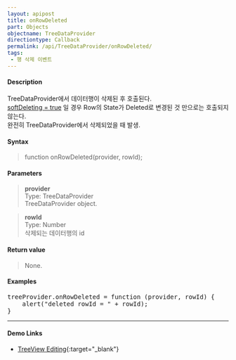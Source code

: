 ```yaml
---
layout: apipost
title: onRowDeleted
part: Objects
objectname: TreeDataProvider
directiontype: Callback
permalink: /api/TreeDataProvider/onRowDeleted/
tags:
 - 행 삭제 이벤트
---
```



#### Description

 TreeDataProvider에서 데이터행이 삭제된 후 호출된다.  
 [softDeleting = true](http://help.realgrid.com/api/types/DataProviderOptions/) 일 경우 Row의 State가 Deleted로 변경된 것 만으로는 호출되지 않는다.   
 완전히 TreeDataProvider에서 삭제되었을 때 발생.

#### Syntax

> function onRowDeleted(provider, rowId);  

#### Parameters
  
> **provider**  
> Type: TreeDataProvider  
> TreeDataProvider object.  

> **rowId**  
> Type: Number  
> 삭제되는 데이터행의 id  

#### Return value

> None.  

#### Examples 

<pre class="prettyprint">
treeProvider.onRowDeleted = function (provider, rowId) {
	alert("deleted rowId = " + rowId);
}
</pre>

---

#### Demo Links

* [TreeView Editing](http://demo.realgrid.net/Demo/TreeEditing){:target="_blank"}   